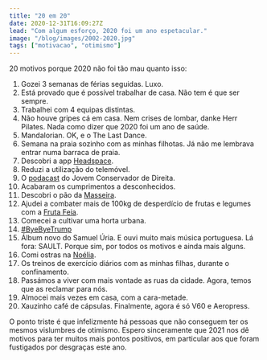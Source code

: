 ```yaml
---
title: "20 em 20"
date: 2020-12-31T16:09:27Z
lead: "Com algum esforço, 2020 foi um ano espetacular."
image: "/blog/images/2002-2020.jpg"
tags: ["motivacao", "otimismo"]
---
```

20 motivos porque 2020 não foi tão mau quanto isso:

1. Gozei 3 semanas de férias seguidas. Luxo.
2. Está provado que é possível trabalhar de casa. Não tem é que ser sempre.
3. Trabalhei com 4 equipas distintas.
4. Não houve gripes cá em casa. Nem crises de lombar, danke Herr Pilates. Nada como dizer que 2020 foi um ano de saúde.
5. Mandalorian. OK, e o The Last Dance.
6. Semana na praia sozinho com as minhas filhotas. Já não me lembrava entrar numa barraca de praia.
7. Descobri a app [Headspace](https://www.headspace.com).
8. Reduzi a utilização do telemóvel.
9. O [podacast](https://podcasts.apple.com/gb/podcast/jovem-conservador-de-direita/id1364259693) do Jovem Conservador de Direita.
10. Acabaram os cumprimentos a desconhecidos.
11. Descobri o pão da [Masseira](https://www.facebook.com/masseirapadaria/).
12. Ajudei a combater mais de 100kg de desperdício de frutas e legumes com a [Fruta Feia](https://frutafeia.pt/).
13. Comecei a cultivar uma horta urbana.
14. [#ByeByeTrump](https://twitter.com/search?q=%23byebyetrump)
15. Álbum novo do Samuel Úria. E ouvi muito mais música portuguesa. Lá fora: SAULT. Porque sim, por todos os motivos e ainda mais alguns.
16. Comi ostras na [Noélia](https://pt-pt.facebook.com/noeliaejeronimorestaurante/).
17. Os treinos de exercício diários com as minhas filhas, durante o confinamento.
18. Passámos a viver com mais vontade as ruas da cidade. Agora, temos que as reclamar para nós.
19. Almocei mais vezes em casa, com a cara-metade.
20. Xauzinho café de cápsulas. Finalmente, agora é só V60 e Aeropress.

O ponto triste é que infelizmente há pessoas que não conseguem ter os mesmos vislumbres de otimismo. Espero sinceramente que 2021 nos dê motivos para ter muitos mais pontos positivos, em particular aos que foram fustigados por desgraças este ano.